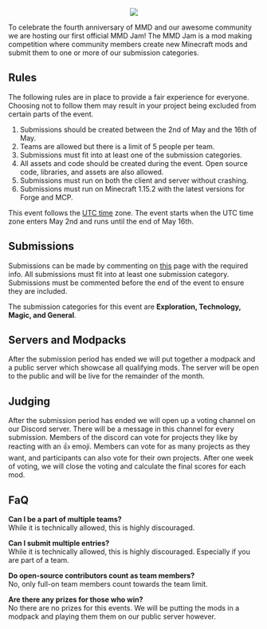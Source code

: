 <p align="center"> 
  <img src="https://i.imgur.com/0hgmn3z.png">
</p>

To celebrate the fourth anniversary of MMD and our awesome community we are hosting our first official MMD Jam! The MMD Jam is a mod making competition where community members create new Minecraft mods and submit them to one or more of our submission categories. 

## Rules
The following rules are in place to provide a fair experience for everyone. Choosing not to follow them may result in your project being excluded from certain parts of the event.

1. Submissions should be created between the 2nd of May and the 16th of May.
2. Teams are allowed but there is a limit of 5 people per team.
3. Submissions must fit into at least one of the submission categories.
4. All assets and code should be created during the event. Open source code, libraries, and assets are also allowed.
5. Submissions must run on both the client and server without crashing.
6. Submissions must run on Minecraft 1.15.2 with the latest versions for Forge and MCP.

This event follows the [UTC time](https://www.timeanddate.com/worldclock/timezone/utc) zone. The event starts when the UTC time zone enters May 2nd and runs until the end of May 16th. 

## Submissions
Submissions can be made by commenting on [this]() page with the required info. All submissions must fit into at least one submission category. Submissions must be commented before the end of the event to ensure they are included. 

The submission categories for this event are **Exploration, Technology, Magic, and General**.

## Servers and Modpacks
After the submission period has ended we will put together a modpack and a public server which showcase all qualifying mods. The server will be open to the public and will be live for the remainder of the month. 

## Judging
After the submission period has ended we will open up a voting channel on our Discord server. There will be a message in this channel for every submission. Members of the discord can vote for projects they like by reacting with an 👍 emoji. Members can vote for as many projects as they want, and participants can also vote for their own projects. After one week of voting, we will close the voting and calculate the final scores for each mod.

## FaQ

**Can I be a part of multiple teams?**     
While it is technically allowed, this is highly discouraged.

**Can I submit multiple entries?**    
While it is technically allowed, this is highly discouraged. Especially if you are part of a team. 

**Do open-source contributors count as team members?**    
No, only full-on team members count towards the team limit.

**Are there any prizes for those who win?**    
No there are no prizes for this events. We will be putting the mods in a modpack and playing them them on our public server however.
